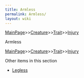 ```yaml
---
title: Armless
permalink: Armless/
layout: wiki
---
```


[MainPage](/keeperrl_wiki/ "wikilink")>>[Creature](/keeperrl_wiki/Creature_Guide "wikilink")>>[Trait](/keeperrl_wiki/Trait_Guide "wikilink")>>[Injury](/keeperrl_wiki/Injury "wikilink")

Armless

[MainPage](/keeperrl_wiki/ "wikilink")>>[Creature](/keeperrl_wiki/Creature_Guide "wikilink")>>[Trait](/keeperrl_wiki/Trait_Guide "wikilink")>>[Injury](/keeperrl_wiki/Injury "wikilink")

Other items in this section
-    [Legless](/keeperrl_wiki/Legless "wikilink")
